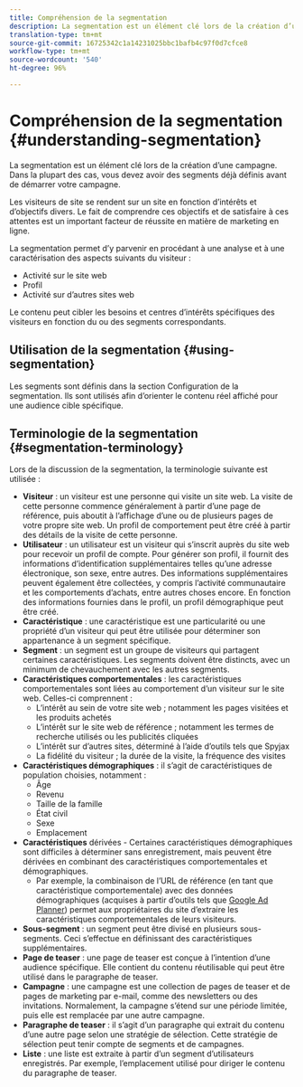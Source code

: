 ```yaml
---
title: Compréhension de la segmentation
description: La segmentation est un élément clé lors de la création d’une campagne.
translation-type: tm+mt
source-git-commit: 16725342c1a14231025bbc1bafb4c97f0d7cfce8
workflow-type: tm+mt
source-wordcount: '540'
ht-degree: 96%

---
```



# Compréhension de la segmentation {#understanding-segmentation}

La segmentation est un élément clé lors de la création d’une campagne. Dans la plupart des cas, vous devez avoir des segments déjà définis avant de démarrer votre campagne.

Les visiteurs de site se rendent sur un site en fonction d’intérêts et d’objectifs divers. Le fait de comprendre ces objectifs et de satisfaire à ces attentes est un important facteur de réussite en matière de marketing en ligne.

La segmentation permet d’y parvenir en procédant à une analyse et à une caractérisation des aspects suivants du visiteur :

* Activité sur le site web
* Profil
* Activité sur d’autres sites web

Le contenu peut cibler les besoins et centres d’intérêts spécifiques des visiteurs en fonction du ou des segments correspondants.

## Utilisation de la segmentation {#using-segmentation}

Les segments sont définis dans la section Configuration de la segmentation. Ils sont utilisés afin d’orienter le contenu réel affiché pour une audience cible spécifique.<!--Segments are defined in [Configuring Segmentation](/help/sites-administering/campaign-segmentation.md). They are used to steer the actual content seen by a specific target audience.-->

## Terminologie de la segmentation {#segmentation-terminology}

Lors de la discussion de la segmentation, la terminologie suivante est utilisée :

* **Visiteur** : un visiteur est une personne qui visite un site web. La visite de cette personne commence généralement à partir d’une page de référence, puis aboutit à l’affichage d’une ou de plusieurs pages de votre propre site web. Un profil de comportement peut être créé à partir des détails de la visite de cette personne.
* **Utilisateur** : un utilisateur est un visiteur qui s’inscrit auprès du site web pour recevoir un profil de compte. Pour générer son profil, il fournit des informations d’identification supplémentaires telles qu’une adresse électronique, son sexe, entre autres. Des informations supplémentaires peuvent également être collectées, y compris l’activité communautaire et les comportements d’achats, entre autres choses encore. En fonction des informations fournies dans le profil, un profil démographique peut être créé.
* **Caractéristique** : une caractéristique est une particularité ou une propriété d’un visiteur qui peut être utilisée pour déterminer son appartenance à un segment spécifique.
* **Segment** : un segment est un groupe de visiteurs qui partagent certaines caractéristiques. Les segments doivent être distincts, avec un minimum de chevauchement avec les autres segments.
* **Caractéristiques comportementales** : les caractéristiques comportementales sont liées au comportement d’un visiteur sur le site web. Celles-ci comprennent :
   * L’intérêt au sein de votre site web ; notamment les pages visitées et les produits achetés
   * L’intérêt sur le site web de référence ; notamment les termes de recherche utilisés ou les publicités cliquées
   * L’intérêt sur d’autres sites, déterminé à l’aide d’outils tels que Spyjax
   * La fidélité du visiteur ; la durée de la visite, la fréquence des visites
* **Caractéristiques démographiques** : il s’agit de caractéristiques de population choisies, notamment :
   * Âge
   * Revenu
   * Taille de la famille
   * État civil
   * Sexe
   * Emplacement
* **Caractéristiques** dérivées - Certaines caractéristiques démographiques sont difficiles à déterminer sans enregistrement, mais peuvent être dérivées en combinant des caractéristiques comportementales et démographiques.
   * Par exemple, la combinaison de l’URL de référence (en tant que caractéristique comportementale) avec des données démographiques (acquises à partir d’outils tels que [Google Ad Planner](https://www.google.com/adplanner/)) permet aux propriétaires du site d’extraire les caractéristiques comportementales de leurs visiteurs.
* **Sous-segment** : un segment peut être divisé en plusieurs sous-segments. Ceci s’effectue en définissant des caractéristiques supplémentaires.
* **Page de teaser** : une page de teaser est conçue à l’intention d’une audience spécifique. Elle contient du contenu réutilisable qui peut être utilisé dans le paragraphe de teaser.
* **Campagne** : une campagne est une collection de pages de teaser et de pages de marketing par e-mail, comme des newsletters ou des invitations. Normalement, la campagne s’étend sur une période limitée, puis elle est remplacée par une autre campagne.
* **Paragraphe de teaser** : il s’agit d’un paragraphe qui extrait du contenu d’une autre page selon une stratégie de sélection. Cette stratégie de sélection peut tenir compte de segments et de campagnes.
* **Liste** : une liste est extraite à partir d’un segment d’utilisateurs enregistrés. Par exemple, l’emplacement utilisé pour diriger le contenu du paragraphe de teaser.

